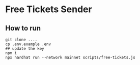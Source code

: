 # Free Tickets Sender

## How to run

    git clone ....
    cp .env.example .env
    ## update the key
    npm i
    npx hardhat run --network mainnet scripts/free-tickets.js